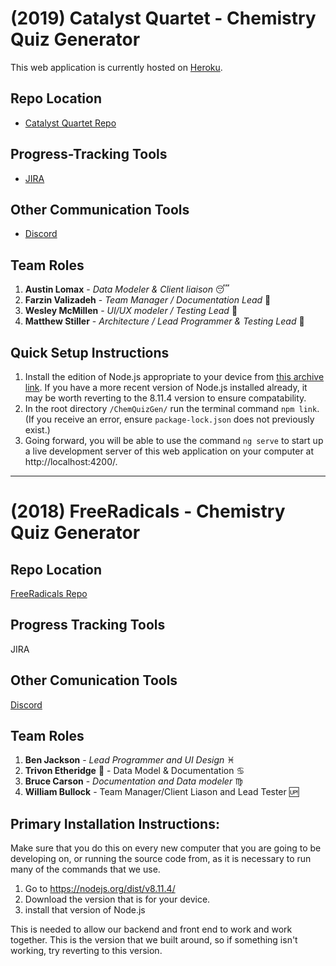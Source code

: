 # (2019) Catalyst Quartet - Chemistry Quiz Generator

This web application is currently hosted on [Heroku](https://chemquizgen.herokuapp.com/).

## Repo Location
* [Catalyst Quartet Repo](https://github.com/soft-eng-practicum/ChemQuizGen)

## Progress-Tracking Tools
* [JIRA](https://jira.ggc.edu/projects/CQ/summary)

## Other Communication Tools
* [Discord](https://discord.gg/b4zqnQ7)

## Team Roles
1. **Austin Lomax** - *Data Modeler & Client liaison* :sleeping:
2. **Farzin Valizadeh** - *Team Manager / Documentation Lead*  :wolf:
3. **Wesley McMillen** - *UI/UX modeler / Testing Lead* :link:
4. **Matthew Stiller** - *Architecture / Lead Programmer & Testing Lead* :snake:

## Quick Setup Instructions
1. Install the edition of Node.js appropriate to your device from [this archive link](https://nodejs.org/dist/v8.11.4/). If you have a more recent version of Node.js installed already, it may be worth reverting to the 8.11.4 version to ensure compatability.
2. In the root directory `/ChemQuizGen/` run the terminal command `npm link`. (If you receive an error, ensure `package-lock.json` does not previously exist.)
3. Going forward, you will be able to use the command `ng serve` to start up a live development server of this web application on your computer at http://localhost:4200/.

---

# (2018) FreeRadicals - Chemistry Quiz Generator

## Repo Location
[FreeRadicals Repo](https://github.com/GGC-SD/FreeRadicals)

## Progress Tracking Tools
JIRA

## Other Comunication Tools
[Discord](https://discord.gg/tSE9q34)

## Team Roles
1. **Ben Jackson** - *Lead Programmer and UI Design* :pisces:
2. **Trivon Etheridge** :strawberry: - Data Model & Documentation :cancer:
3. **Bruce Carson** - *Documentation and Data modeler* :virgo:
4. **William Bullock** - Team Manager/Client Liason and Lead Tester :up:

## Primary Installation Instructions:

Make sure that you do this on every new computer that you are going to be developing on, or running the source code from, as it is necessary to run many of the commands that we use.

1. Go to https://nodejs.org/dist/v8.11.4/
2. Download the version that is for your device.
3. install that version of Node.js

This is needed to allow our backend and front end to work and work together.  This is the version that we built around, so if something isn't working, try reverting to this version.
